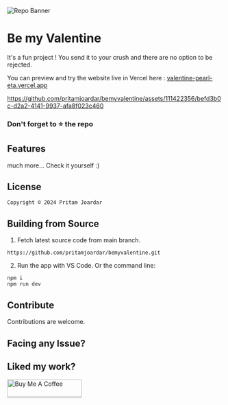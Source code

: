 ![Repo Banner](https://github.com/pritamjoardar/bemyvalentine/assets/111422356/bc0ad4cc-72cc-4314-a546-4276cb2d5d51)

# Be my Valentine

It's a fun project !
You send it to your crush and there are no option to be rejected.

You can preview and try the website live in Vercel here : [valentine-pearl-eta.vercel.app](https://valentine-pearl-eta.vercel.app/)

https://github.com/pritamjoardar/bemyvalentine/assets/111422356/befd3b0c-d2a2-4141-9937-afa8f023c460




### Don't forget to :star: the repo


## Features
much more...
Check it yourself :)

## License

```
Copyright © 2024 Pritam Joardar

```

## Building from Source

1. Fetch latest source code from main branch.

```
https://github.com/pritamjoardar/bemyvalentine.git
```

2. Run the app with VS Code. Or the command line:

```
npm i 
npm run dev
```

## Contribute

Contributions are welcome. 
## Facing any Issue?

## Liked my work?

<a href="https://www.buymeacoffee.com/pritamjoardar" target="_blank"><img src="https://www.buymeacoffee.com/assets/img/custom_images/orange_img.png" alt="Buy Me A Coffee" style="height: 41px !important;width: 174px !important;box-shadow: 0px 3px 2px 0px rgba(190, 190, 190, 0.5) !important;-webkit-box-shadow: 0px 3px 2px 0px rgba(190, 190, 190, 0.5) !important;" ></a>


